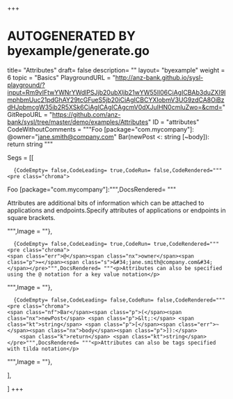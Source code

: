 +++
# AUTOGENERATED BY byexample/generate.go
title= "Attributes"
draft= false
description= ""
layout= "byexample"
weight = 6
topic = "Basics"
PlaygroundURL = "http://anz-bank.github.io/sysl-playground/?input=Rm9vIFtwYWNrYWdlPSJjb20ubXljb21wYW55Il06CiAgICBAb3duZXI9ImphbmUuc21pdGhAY29tcGFueS5jb20iCiAgICBCYXIobmV3UG9zdCA8OiBzdHJpbmcgW35ib2R5XSk6CiAgICAgICAgcmV0dXJuIHN0cmluZwo=&cmd="
GitRepoURL = "https://github.com/anz-bank/sysl/tree/master/demo/examples/Attributes"
ID = "attributes"
CodeWithoutComments = """Foo [package="com.mycompany"]:
    @owner="jane.smith@company.com"
    Bar(newPost <: string [~body]):
        return string
"""

Segs = [[
  
      {CodeEmpty= false,CodeLeading= true,CodeRun= false,CodeRendered="""<pre class="chroma">
<span class="nx">Foo</span> <span class="p">[</span><span class="kn">package</span><span class="p">=</span><span class="s">&#34;com.mycompany&#34;</span><span class="p">]:</span></pre>""",DocsRendered= """<p>Attributes are additional bits of information which can be attached to applications and endpoints.Specify attributes of applications or endpoints in square brackets.</p>
""",Image = ""},

      {CodeEmpty= false,CodeLeading= true,CodeRun= true,CodeRendered="""<pre class="chroma">
    <span class="err">@</span><span class="nx">owner</span><span class="p">=</span><span class="s">&#34;jane.smith@company.com&#34;</span></pre>""",DocsRendered= """<p>Attributes can also be specified using the @ notation for a key value notation</p>
""",Image = ""},

      {CodeEmpty= false,CodeLeading= false,CodeRun= false,CodeRendered="""<pre class="chroma">
    <span class="nf">Bar</span><span class="p">(</span><span class="nx">newPost</span> <span class="p">&lt;:</span> <span class="kt">string</span> <span class="p">[</span><span class="err">~</span><span class="nx">body</span><span class="p">]):</span>
        <span class="k">return</span> <span class="kt">string</span></pre>""",DocsRendered= """<p>Attributes can also be tags specified with tilda notation</p>
""",Image = ""},


],

]
+++


